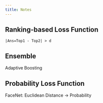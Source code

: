 ```yaml
---
title: Notes
---
```


## Ranking-based Loss Function
```
|Ans=Top1 - Top2| > d
```

## Ensemble
Adaptive Boosting

## Probability Loss Function
FaceNet: Euclidean Distance -> Probability
